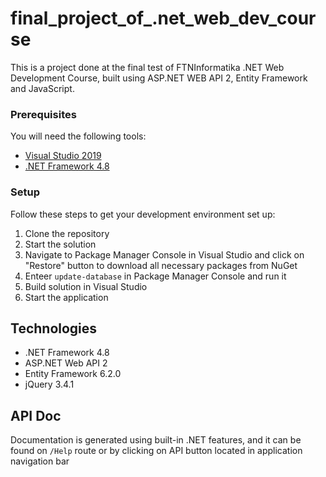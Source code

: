 # final_project_of_.net_web_dev_course

This is a project done at the final test of FTNInformatika .NET Web Development Course, built using ASP.NET WEB API 2, Entity Framework and JavaScript.

### Prerequisites

You will need the following tools:

* [Visual Studio 2019](https://www.visualstudio.com/downloads/)
* [.NET Framework 4.8](https://dotnet.microsoft.com/download/dotnet-framework)

### Setup

Follow these steps to get your development environment set up:

  1. Clone the repository
  1. Start the solution
  1. Navigate to Package Manager Console in Visual Studio and click on "Restore" button to download all necessary packages from NuGet
  1. Enteer `update-database` in Package Manager Console and run it
  1. Build solution in Visual Studio
  1. Start the application

## Technologies

* .NET Framework 4.8
* ASP.NET Web API 2
* Entity Framework 6.2.0
* jQuery 3.4.1

## API Doc
Documentation is generated using built-in .NET features, and it can be found on `/Help` route or by clicking on API button located in application navigation bar